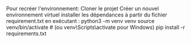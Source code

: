 Pour recréer l'environnement:
Cloner le projet
Créer un nouvel environnement virtuel
installer les dépendances à partir du fichier requirement.txt
en exécutant :
python3 -m venv venv
source venv/bin/activate # (ou venv\Scripts\activate pour Windows)
pip install -r requirements.txt
